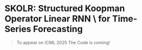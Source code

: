 # SKOLR: Structured Koopman Operator Linear RNN \\ for Time-Series Forecasting

> To appear on ICML 2025
> The Code is coming!
